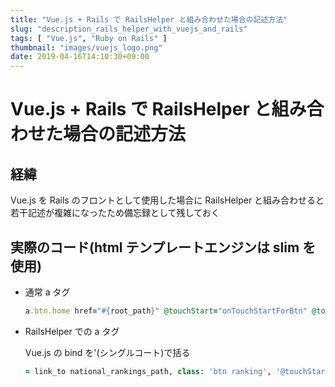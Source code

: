 ```yaml
---
title: "Vue.js + Rails で RailsHelper と組み合わせた場合の記述方法"
slug: "description_rails_helper_with_vuejs_and_rails"
tags: [ "Vue.js", "Ruby on Rails" ]
thumbnail: "images/vuejs_logo.png"
date: 2019-04-16T14:10:30+09:00
---
```


# Vue.js + Rails で RailsHelper と組み合わせた場合の記述方法

## 経緯

Vue.js を Rails のフロントとして使用した場合に RailsHelper と組み合わせると若干記述が複雑になったため備忘録として残しておく

## 実際のコード(html テンプレートエンジンは slim を使用)

* 通常 a タグ

    ```ruby
    a.btn.home href="#{root_path}" @touchStart="onTouchStartForBtn" @touchEnd="onTouchEndForBtn" @touchmove="onTouchMoveForBtn"
    ```

* RailsHelper での a タグ

    Vue.js の bind を'(シングルコート)で括る

    ```ruby
    = link_to national_rankings_path, class: 'btn ranking', '@touchStart': "onTouchStartForBtn", '@touchEnd': "onTouchEndForBtn", '@touchmove': "onTouchMoveForBtn"
    ```
